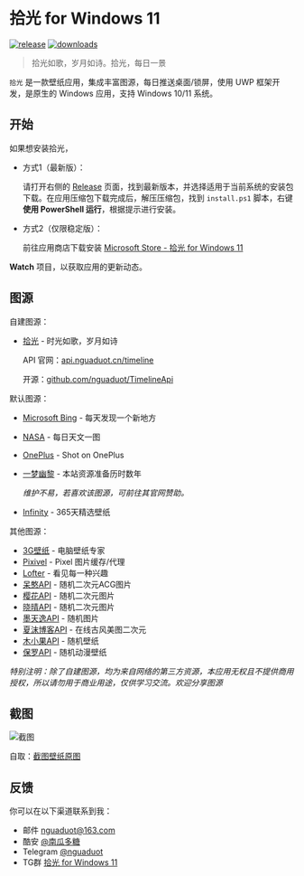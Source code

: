 # 拾光 for Windows 11

[![release](https://img.shields.io/github/v/release/nguaduot/TimelineWallpaper)](https://github.com/nguaduot/TimelineWallpaper/releases)
[![downloads](https://img.shields.io/github/downloads/nguaduot/TimelineWallpaper/total)](https://github.com/nguaduot/TimelineWallpaper/releases)

> 拾光如歌，岁月如诗。拾光，每日一景

`拾光` 是一款壁纸应用，集成丰富图源，每日推送桌面/锁屏，使用 UWP 框架开发，是原生的 Windows 应用，支持 Windows 10/11 系统。

## 开始

如果想安装拾光，

+ 方式1（最新版）：
  
  请打开右侧的 [Release](https://github.com/nguaduot/TimelineWallpaper/releases) 页面，找到最新版本，并选择适用于当前系统的安装包下载。在应用压缩包下载完成后，解压压缩包，找到 `install.ps1` 脚本，右键 **使用 PowerShell 运行**，根据提示进行安装。

+ 方式2（仅限稳定版）：
  
  前往应用商店下载安装 [Microsoft Store - 拾光 for Windows 11](https://www.microsoft.com/store/apps/9N7VHQ989BB7)

**Watch** 项目，以获取应用的更新动态。

## 图源

自建图源：

+ [拾光](http://150.158.49.144/timeline/doc) - 时光如歌，岁月如诗

  API 官网：[api.nguaduot.cn/timeline](http://150.158.49.144/timeline/doc)
  
  开源：[github.com/nguaduot/TimelineApi](https://github.com/nguaduot/TimelineApi)

默认图源：

+ [Microsoft Bing](https://cn.bing.com) - 每天发现一个新地方
+ [NASA](https://apod.nasa.gov/apod) - 每日天文一图
+ [OnePlus](https://photos.oneplus.com) - Shot on OnePlus
+ [一梦幽黎](https://www.ymyouli.com) - 本站资源准备历时数年

  *维护不易，若喜欢该图源，可前往其官网赞助。*

+ [Infinity](http://cn.infinitynewtab.com) - 365天精选壁纸

其他图源：

+ [3G壁纸](https://desk.3gbizhi.com) - 电脑壁纸专家
+ [Pixivel](https://pixivel.moe) - Pixel 图片缓存/代理
+ [Lofter](https://www.lofter.com) - 看见每一种兴趣
+ [呆憨API](https://api.daihan.top/html/acg.html) - 随机二次元ACG图片
+ [樱花API](https://www.dmoe.cc) - 随机二次元图片
+ [晓晴API](https://acg.toubiec.cn) - 随机二次元图片
+ [墨天逸API](https://api.mtyqx.cn) - 随机图片
+ [夏沫博客API](https://cdn.seovx.com) - 在线古风美图二次元
+ [木小果API](https://api.muxiaoguo.cn) - 随机壁纸
+ [保罗API](https://api.paugram.com/help/wallpaper) - 随机动漫壁纸

*特别注明：除了自建图源，均为来自网络的第三方资源，本应用无权且不提供商用授权，所以请勿用于商业用途，仅供学习交流。欢迎分享图源*

## 截图

![截图](https://cdn.jsdelivr.net/gh/nguaduot/TimelineWallpaper/screenshot.jpg)

自取：[截图壁纸原图](https://s3.bmp.ovh/imgs/2021/11/5db69c315b1ab3e3.jpg)

## 反馈

你可以在以下渠道联系到我：
+ 邮件 [nguaduot@163.com](mailto:nguaduot@163.com)
+ 酷安 [@南瓜多糖](http://www.coolapk.com/u/474144)
+ Telegram [@nguaduot](https://t.me/nguaduot)
+ TG群 [拾光 for Windows 11](https://t.me/timelinewallpaper)
